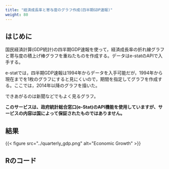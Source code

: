 ```yaml
---
title: "経済成長率と寄与度のグラフ作成(四半期GDP速報)"
weight: 80
---
```


## はじめに

国民経済計算(GDP統計)の四半期GDP速報を使って，経済成長率の折れ線グラフと寄与度の積上げ棒グラフを重ねたものを作成する。データはe-statのAPIで入手する。

e-statでは，四半期GDP速報は1994年からデータを入手可能だが，1994年から現在までを1枚のグラフにすると見にくいので，期間を指定してグラフを作成する。ここでは，2014年以降のグラフを描いた。

できあがるのは新聞などでもよく見るグラフ。


**このサービスは、政府統計総合窓口(e-Stat)のAPI機能を使用していますが、サービスの内容は国によって保証されたものではありません。**

## 結果

{{< figure src="../quarterly_gdp.png" alt="Economic Growth" >}}


## Rのコード

<script src="https://gist.github.com/tomokazu518/7d94dc7ab21ef7998a45b425f1651035.js?file=quarterly_gdp.R"></script>
